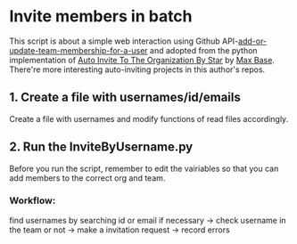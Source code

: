 # Invite members in batch

This script is about a simple web interaction using Github API-[add-or-update-team-membership-for-a-user](https://docs.github.com/en/rest/reference/teams#add-or-update-team-membership-for-a-user) and adopted from the python implementation of [Auto Invite To The Organization By Star](https://github.com/BaseMax/AutoInviteToOrgByStar#auto-invite-to-the-organization-by-star) by [Max Base](https://github.com/BaseMax). There're more interesting auto-inviting projects in this author's repos. 

## 1. Create a file with usernames/id/emails

Create a file with usernames and modify functions of read files accordingly.

## 2. Run the InviteByUsername.py

Before you run the script, remember to edit the vairiables so that you can add members to the correct org and team.

### Workflow:

find usernames by searching id or email if necessary -> check username in the team or not -> make a invitation request -> record errors